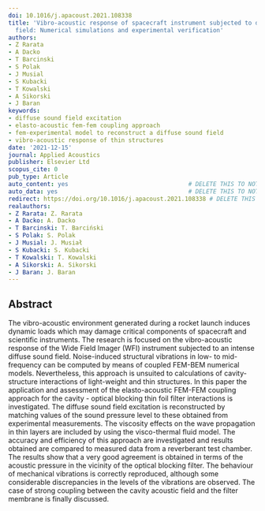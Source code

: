 ```yaml
---
doi: 10.1016/j.apacoust.2021.108338
title: 'Vibro-acoustic response of spacecraft instrument subjected to diffuse sound
  field: Numerical simulations and experimental verification'
authors:
- Z Rarata
- A Dacko
- T Barcinski
- S Polak
- J Musial
- S Kubacki
- T Kowalski
- A Sikorski
- J Baran
keywords:
- diffuse sound field excitation
- elasto-acoustic fem-fem coupling approach
- fem-experimental model to reconstruct a diffuse sound field
- vibro-acoustic response of thin structures
date: '2021-12-15'
journal: Applied Acoustics
publisher: Elsevier Ltd
scopus_cite: 0
pub_type: Article
auto_content: yes                                  # DELETE THIS TO NOT AUTO GENERATE CONTENT
auto_data: yes                                     # DELETE THIS TO NOT AUTO GENERATE METADATA
redirect: https://doi.org/10.1016/j.apacoust.2021.108338 # DELETE THIS TO NOT REDIRECT
realauthors:
- Z Rarata: Z. Rarata
- A Dacko: A. Dacko
- T Barcinski: T. Barciński
- S Polak: S. Polak
- J Musial: J. Musiał
- S Kubacki: S. Kubacki
- T Kowalski: T. Kowalski
- A Sikorski: A. Sikorski
- J Baran: J. Baran
---
```



## Abstract
The vibro-acoustic environment generated during a rocket launch induces dynamic loads which may damage critical components of spacecraft and scientific instruments. The research is focused on the vibro-acoustic response of the Wide Field Imager (WFI) instrument subjected to an intense diffuse sound field. Noise-induced structural vibrations in low- to mid-frequency can be computed by means of coupled FEM-BEM numerical models. Nevertheless, this approach is unsuited to calculations of cavity-structure interactions of light-weight and thin structures. In this paper the application and assessment of the elasto-acoustic FEM-FEM coupling approach for the cavity - optical blocking thin foil filter interactions is investigated. The diffuse sound field excitation is reconstructed by matching values of the sound pressure level to these obtained from experimental measurements. The viscosity effects on the wave propagation in thin layers are included by using the visco-thermal fluid model. The accuracy and efficiency of this approach are investigated and results obtained are compared to measured data from a reverberant test chamber. The results show that a very good agreement is obtained in terms of the acoustic pressure in the vicinity of the optical blocking filter. The behaviour of mechanical vibrations is correctly reproduced, although some considerable discrepancies in the levels of the vibrations are observed. The case of strong coupling between the cavity acoustic field and the filter membrane is finally discussed.
